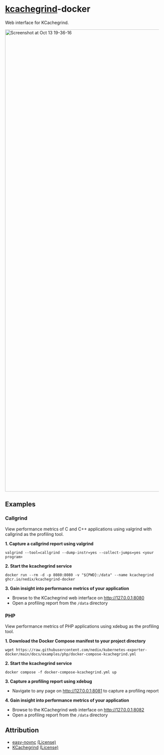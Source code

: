 # [kcachegrind]-docker

Web interface for KCachegrind.

<img width="1511" alt="Screenshot at Oct 13 19-36-16" src="https://github.com/user-attachments/assets/dd4cc5f1-5c61-4837-95a0-4365554df631">

## Examples

### Callgrind

View performance metrics of C and C++ applications using valgrind with callgrind as the profiling tool.

**1. Capture a callgrind report using valgrind**

```shell
valgrind --tool=callgrind --dump-instr=yes --collect-jumps=yes <your program>
```

**2. Start the kcachegrind service**

```shell
docker run --rm -d -p 8080:8080 -v "${PWD}:/data" --name kcachegrind ghcr.io/nedix/kcachegrind-docker
```

**3. Gain insight into performance metrics of your application**

- Browse to the KCachegrind web interface on http://127.0.0.1:8080
- Open a profiling report from the `/data` directory

### PHP

View performance metrics of PHP applications using xdebug as the profiling tool.

**1. Download the Docker Compose manifest to your project directory**

```shell
wget https://raw.githubusercontent.com/nedix/kubernetes-exporter-docker/main/docs/examples/php/docker-compose-kcachegrind.yml
```

**2. Start the kcachegrind service**

```shell
docker compose -f docker-compose-kcachegrind.yml up
```

**3. Capture a profiling report using xdebug**

- Navigate to any page on http://127.0.0.1:8081 to capture a profiling report

**4. Gain insight into performance metrics of your application**

- Browse to the KCachegrind web interface on http://127.0.0.1:8082
- Open a profiling report from the `/data` directory

## Attribution

- [easy-novnc] [(License)](https://raw.githubusercontent.com/pgaskin/easy-novnc/master/LICENSE.md)
- [KCachegrind] [(License)](https://github.com/KDE/kcachegrind/tree/master/LICENSES)

[easy-novnc]: https://github.com/pgaskin/easy-novnc
[KCachegrind]: https://github.com/KDE/kcachegrind
